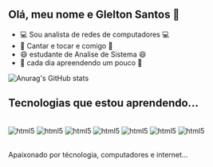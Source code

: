 ## Olá, meu nome e Glelton Santos 👋

- 💻 Sou analista de redes de computadores 💻
- 🎸 Cantar e tocar e comigo 🎹
- 😄 estudante de Analise de Sistema 😄
- 🔌 cada dia apreendendo um pouco 🔌

![Anurag's GitHub stats](https://github-readme-stats.vercel.app/api?username=glelton&show_icons=true&theme=radical)

## Tecnologias que estou aprendendo...

<div style="display: inline_block"><br/>
  <img align="center "alt= "html5" src="https://img.shields.io/badge/HTML5-E34F26?style=for-the-badge&logo=html5&logoColor=white" />
  <img align="center "alt= "html5" src="https://img.shields.io/badge/C%23-239120?style=for-the-badge&logo=c-sharp&logoColor=white" />
  <img align="center "alt= "html5" src="https://img.shields.io/badge/Python-3776AB?style=for-the-badge&logo=python&logoColor=white" />
  <img align="center "alt= "html5" src="https://img.shields.io/badge/JavaScript-F7DF1E?style=for-the-badge&logo=javascript&logoColor=black" />
  <img align="center "alt= "html5" src="https://img.shields.io/badge/PHP-777BB4?style=for-the-badge&logo=php&logoColor=white" />
  <img align="center "alt= "html5" src="https://img.shields.io/badge/Django-092E20?style=for-the-badge&logo=django&logoColor=white" />
  <img align="center "alt= "html5" src="https://img.shields.io/badge/MySQL-00000F?style=for-the-badge&logo=mysql&logoColor=white" />
  
</div><br/>

Apaixonado por técnologia, computadores e internet...
